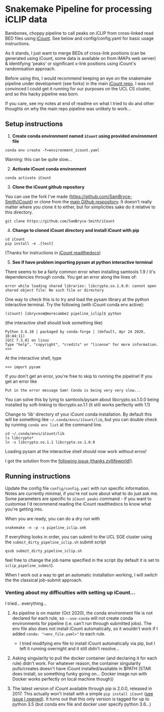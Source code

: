 # Snakemake Pipeline for processing iCLIP data

Barebones, choppy pipeline to call peaks on iCLIP from cross-linked read BED files using [iCount](https://github.com/tomazc/iCount). See below and config/config.yaml for basic usage instructions.

As it stands, I just want to merge BEDs of cross-link positions (can be generated using iCount, some data is available on from iMAPs web server) & identifying 'peaks' or significant x-link positions using iCount's randomisation approach.

Before using this, I would recommend keeping an eye on the snakemake pipeline under development (see forks) in the main [iCount repo](https://github.com/tomazc/iCount). I was not convinced I could get it running for our purposes on the UCL CS cluster, and so this hacky pipeline was born.

If you care, see my notes at end of readme on what I tried to do and other thoughts on why the main repo pipeline was unlikely to work...



## Setup instructions

1. **Create conda environment named `iCount` using provided environment file**

```
conda env create -f=environment_icount.yaml
```

Warning: this can be quite slow...

2. **Activate iCount conda environment**

```
conda activate iCount
```

3. **Clone the iCount github repository**

You can use the fork I've made (https://github.com/SamBryce-Smith/iCount) or clone from the [main Github respository](https://github.com/tomazc/iCount). It doesn't really matter where you clone it to either, but for simplicities sake do it relative to this directory.

```
git clone https://github.com/SamBryce-Smith/iCount
```

4. **Change to cloned iCount directory and install iCount with pip**

```
cd iCount
pip install -e .[test]
```

(Thanks for instructions in [iCount readthedocs](https://icount.readthedocs.io/en/latest/contributing.html#installation-for-development))

5. **See if have problem importing pysam at python interactive terminal**

There seems to be a fairly common  error when installing samtools 1.9 / it's dependencies through conda. You get an error along the lines of:

`error while loading shared libraries: libcrypto.so.1.0.0: cannot open shared object file: No such file or directory`

One way to check this is to try and load the pysam library at the python interactive terminal. Try the following (with iCount conda env active):

```
(iCount) [sbrycesm@morecambe2 pipeline_iclip]$ python
```

(the interactive shell should look something like)
```
Python 3.6.10 | packaged by conda-forge | (default, Apr 24 2020, 16:44:11)
[GCC 7.3.0] on linux
Type "help", "copyright", "credits" or "license" for more information.
>>>
```

At the interactive shell, type
```
>>> import pysam
```
If you don't get an error, you're free to skip to running the pipeline! If you get an error like

```
Put in the error message Sam! Conda is being very very slow...
```

You can solve this by lying to samtools/pysam about libcrypto.so.1.0.0 being installed by soft-linking to libcrypto.so.1.1 (it still works perfectly with 1.1)

Change to 'lib' directory of your iCount conda installation. By default this will be something like `~/.conda/envs/iCount/lib`, but you can double check by running `conda env list` at the command line.

```
cd ~/.conda/envs/iCount/lib
ls libcrypto*
ln -s libcrypto.so.1.1 libcrypto.so.1.0.0
```

Loading pysam at the interactive shell should now work without erros!

I got the solution from the [following issue (thanks zyllifeworld!)](https://github.com/bioconda/bioconda-recipes/issues/12100).


## Running instructions

Update the config file `config/config.yaml` with run specific information. Notes are currently minimal, if you're not sure about what to do just ask me. Some parameters are specific to `iCount peaks` command - if you want to customise I'd recommend reading the iCount readthedocs to know what you're getting into.

When you are ready, you can do a dry run with
```
snakemake -n -p -s pipeline_iclip.smk
```

If everything looks in order, you can submit to the UCL SGE cluster using the `submit_dirty_pipeline_iclip.sh` submit script

```
qsub submit_dirty_pipeline_iclip.sh
```

feel free to change the job name specified in the script (by default it is set to `iclip_pipeline_submit`).

When I work out a way to get an automatic installation working, I will switch the the classical job-submit approach.


### Venting about my difficulties with setting up iCount...

I tried... everything...
1. As pipeline is on master (Oct 2020), the conda environment file is not declared for each rule, so `--use-conda` will not create conda environments for pipeline (i.e. can't run through submitted jobs). The env file also does not install iCount automatically, so it wouldn't work if I added `conda: "<env_file.yaml>"` to each rule.

    - I tried modifying env file to install iCount automatically via pip, but I left it running overnight and it still didn't resolve...

2. Asking singularity to pull the docker container (and declaring it for each rule) didn't work. For whatever reason, the container singularity pulls/creates doesn't have iCount installed/available in $PATH (STAR does install, so something funky going on... Docker image run with Docker works perfectly on local machine though))

3. The latest version of iCount available through pip is 2.0.0, released in 2017. This actually won't install with a simple `pip install iCount` ([see issue I opened](https://github.com/tomazc/iCount/issues/199])). It turns out that this only version is tagged for up to python 3.5 (but conda env file and docker user specify python 3.6...)
